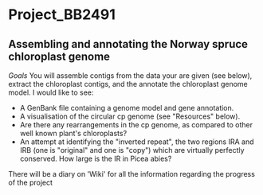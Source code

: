 # Project_BB2491
## **Assembling and annotating the Norway spruce chloroplast genome**

*Goals*
You will assemble contigs from the data your are given (see below), extract the chloroplast
contigs, and the annotate the chloroplast genome model. I would like to see:
  - A GenBank file containing a genome model and gene annotation.
  - A visualisation of the circular cp genome (see "Resources" below).
  - Are there any rearrangements in the cp genome, as compared to other well known
    plant's chloroplasts?
  - An attempt at identifying the "inverted repeat", the two regions IRA and IRB (one is
    "original" and one is "copy") which are virtually perfectly conserved. How large is the IR
    in Picea abies?


There will be a diary on 'Wiki' for all the information regarding the progress of the project
